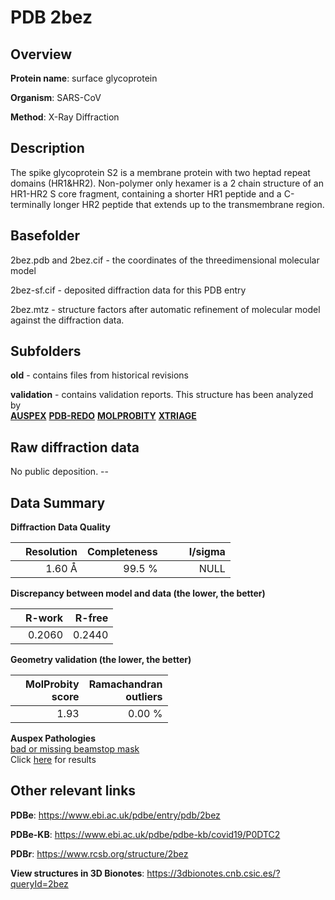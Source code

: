 # PDB 2bez

## Overview

**Protein name**: surface glycoprotein

**Organism**: SARS-CoV

**Method**: X-Ray Diffraction

## Description

The spike glycoprotein S2 is a membrane protein with two heptad repeat domains (HR1&HR2). Non-polymer only hexamer is a 2 chain structure of an HR1-HR2 S core fragment, containing a shorter HR1 peptide and a C-terminally longer HR2 peptide that extends up to the transmembrane region.

## Basefolder

2bez.pdb and 2bez.cif - the coordinates of the threedimensional molecular model

2bez-sf.cif - deposited diffraction data for this PDB entry

2bez.mtz - structure factors after automatic refinement of molecular model against the diffraction data.

## Subfolders



**old** - contains files from historical revisions

**validation** - contains validation reports. This structure has been analyzed by <br>[**AUSPEX**](https://github.com/thorn-lab/coronavirus_structural_task_force/tree/master/pdb/surface_glycoprotein/SARS-CoV/2bez/validation/auspex) [**PDB-REDO**](https://github.com/thorn-lab/coronavirus_structural_task_force/tree/master/pdb/surface_glycoprotein/SARS-CoV/2bez/validation/pdb-redo) [**MOLPROBITY**](https://github.com/thorn-lab/coronavirus_structural_task_force/tree/master/pdb/surface_glycoprotein/SARS-CoV/2bez/validation/molprobity) [**XTRIAGE**](https://github.com/thorn-lab/coronavirus_structural_task_force/blob/master/pdb/surface_glycoprotein/SARS-CoV/2bez/validation/Xtriage_output.log)  



## Raw diffraction data

No public deposition. --<br> 

## Data Summary
**Diffraction Data Quality**

|   | Resolution | Completeness| I/sigma |
|---|-------------:|----------------:|--------------:|
|   |1.60 Å|99.5  %|<img width=50/>NULL |

**Discrepancy between model and data (the lower, the better)**

|   | **R-work**| **R-free**   
|---|-------------:|----------------:|           
||  0.2060|  0.2440|

**Geometry validation (the lower, the better)**

|   |**MolProbity<br>score**| **Ramachandran<br>outliers** 
|---|-------------:|----------------:|
||  1.93|  0.00 %|

**Auspex Pathologies**<br> [bad or missing beamstop mask](https://www.auspex.de/pathol/#2)<br>Click [here](https://github.com/thorn-lab/coronavirus_structural_task_force/blob/master/pdb/surface_glycoprotein/SARS-CoV/2bez/validation/auspex/2bez_auspex_comments.txt)  for results

 



## Other relevant links 
**PDBe**:  https://www.ebi.ac.uk/pdbe/entry/pdb/2bez

**PDBe-KB**: https://www.ebi.ac.uk/pdbe/pdbe-kb/covid19/P0DTC2 
 
**PDBr**: https://www.rcsb.org/structure/2bez 

**View structures in 3D Bionotes**: https://3dbionotes.cnb.csic.es/?queryId=2bez

